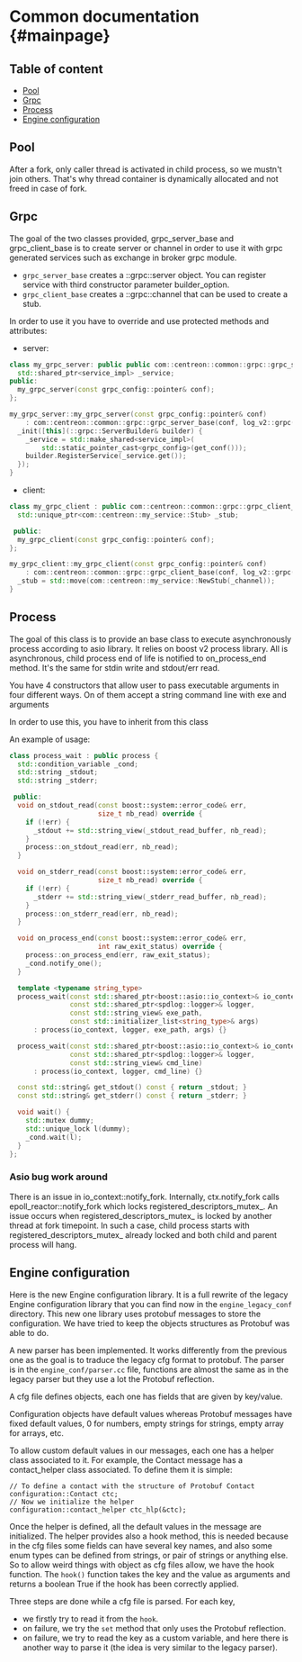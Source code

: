 # Common documentation {#mainpage}

## Table of content

* [Pool](#Pool)
* [Grpc](#Grpc)
* [Process](#Process)
* [Engine configuration](#Engineconfiguration)


## Pool

After a fork, only caller thread is activated in child process, so we mustn't join others. That's why thread container is dynamically allocated and not freed in case of fork.


## Grpc
The goal of the two classes provided, grpc_server_base and grpc_client_base is to create server or channel in order to use it with grpc generated services such as exchange in broker grpc module. 
* `grpc_server_base` creates a ::grpc::server object. You can register service with third constructor parameter builder_option.
* `grpc_client_base` creates a ::grpc::channel that can be used to create a stub.

In order to use it you have to override and use protected methods and attributes:
  * server:
```c++
class my_grpc_server: public public com::centreon::common::grpc::grpc_server_base {
  std::shared_ptr<service_impl> _service;
public:
  my_grpc_server(const grpc_config::pointer& conf);
};

my_grpc_server::my_grpc_server(const grpc_config::pointer& conf)
    : com::centreon::common::grpc::grpc_server_base(conf, log_v2::grpc()) {
  _init([this](::grpc::ServerBuilder& builder) {
    _service = std::make_shared<service_impl>(
        std::static_pointer_cast<grpc_config>(get_conf()));
    builder.RegisterService(_service.get());
  });
}
```
  * client:
```c++
class my_grpc_client : public com::centreon::common::grpc::grpc_client_base {
  std::unique_ptr<com::centreon::my_service::Stub> _stub;

 public:
  my_grpc_client(const grpc_config::pointer& conf);
};

my_grpc_client::my_grpc_client(const grpc_config::pointer& conf)
    : com::centreon::common::grpc::grpc_client_base(conf, log_v2::grpc()) {
  _stub = std::move(com::centreon::my_service::NewStub(_channel));
}


```

## Process

The goal of this class is to provide an base class to execute asynchronously process according to asio library.
It relies on boost v2 process library.
All is asynchronous, child process end of life is notified to on_process_end method. It's the same for stdin write and stdout/err read.

You have 4 constructors that allow user to pass executable arguments in four different ways. On of them accept a string command line with exe and arguments

In order to use this, you have to inherit from this class

An example of usage:
```c++
class process_wait : public process {
  std::condition_variable _cond;
  std::string _stdout;
  std::string _stderr;

 public:
  void on_stdout_read(const boost::system::error_code& err,
                      size_t nb_read) override {
    if (!err) {
      _stdout += std::string_view(_stdout_read_buffer, nb_read);
    }
    process::on_stdout_read(err, nb_read);
  }

  void on_stderr_read(const boost::system::error_code& err,
                      size_t nb_read) override {
    if (!err) {
      _stderr += std::string_view(_stderr_read_buffer, nb_read);
    }
    process::on_stderr_read(err, nb_read);
  }

  void on_process_end(const boost::system::error_code& err,
                      int raw_exit_status) override {
    process::on_process_end(err, raw_exit_status);
    _cond.notify_one();
  }

  template <typename string_type>
  process_wait(const std::shared_ptr<boost::asio::io_context>& io_context,
               const std::shared_ptr<spdlog::logger>& logger,
               const std::string_view& exe_path,
               const std::initializer_list<string_type>& args)
      : process(io_context, logger, exe_path, args) {}

  process_wait(const std::shared_ptr<boost::asio::io_context>& io_context,
               const std::shared_ptr<spdlog::logger>& logger,
               const std::string_view& cmd_line)
      : process(io_context, logger, cmd_line) {}

  const std::string& get_stdout() const { return _stdout; }
  const std::string& get_stderr() const { return _stderr; }

  void wait() {
    std::mutex dummy;
    std::unique_lock l(dummy);
    _cond.wait(l);
  }
};

```

### Asio bug work around
There is an issue in io_context::notify_fork. Internally, ctx.notify_fork calls epoll_reactor::notify_fork which locks registered_descriptors_mutex_. An issue occurs when registered_descriptors_mutex_ is locked by another thread at fork timepoint. 
In such a case, child process starts with registered_descriptors_mutex_ already locked and both child and parent process will hang.

## Engine configuration

Here is the new Engine configuration library. It is a full rewrite of the legacy Engine configuration library that you can find now in the `engine_legacy_conf` directory. This new one library uses protobuf messages to store the configuration. We have tried to keep the objects structures as Protobuf was able to do.

A new parser has been implemented. It works differently from the previous one as the goal is to traduce the legacy cfg format to protobuf. The parser is in the `engine_conf/parser.cc` file, functions are almost the same as in the legacy parser but they use a lot the Protobuf reflection.

A cfg file defines objects, each one has fields that are given by key/value.

Configuration objects have default values whereas Protobuf messages have fixed default values, 0 for numbers, empty strings for strings, empty array for arrays, etc.

To allow custom default values in our messages, each one has a helper class associated to it. For example, the Contact message has a contact_helper class associated. To define them it is simple:
```
// To define a contact with the structure of Protobuf Contact
configuration::Contact ctc;
// Now we initialize the helper
configuration::contact_helper ctc_hlp(&ctc);
```
Once the helper is defined, all the default values in the message are initialized.
The helper provides also a hook method, this is needed because in the cfg files some fields can have several key names, and also some enum types can be defined from strings, or pair of strings or anything else. So to allow weird things with object as cfg files allow, we have the hook function.
The `hook()` function takes the key and the value as arguments and returns a boolean True if the hook has been correctly applied.

Three steps are done while a cfg file is parsed. For each key,
* we firstly try to read it from the `hook`.
* on failure, we try the `set` method that only uses the Protobuf reflection.
* on failure, we try to read the key as a custom variable, and here there is another way to parse it (the idea is very similar to the legacy parser).
